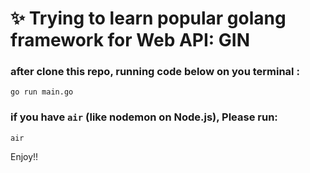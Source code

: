 # ✨ Trying to learn popular golang framework for Web API: GIN
### after clone this repo, running code below on you terminal :

```
go run main.go
```

### if you have `air` (like nodemon on Node.js), Please run:

```
air
```

Enjoy!!
